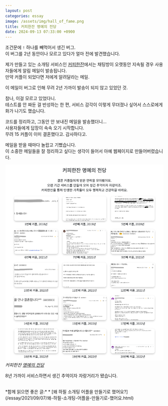 ```yaml
---
layout: post
categories: essay
image: /assets/img/hall_of_fame.png
title: 커피한잔 명예의 전당
date: 2024-09-13 07:33:00 +0900
---
```


조건문에 `!` 하나를 빼먹어서 생긴 버그.  
이 버그를 2년 동안이나 모르고 있다가 얼마 전에 발견했습니다.

제가 만들고 있는 소개팅 서비스인 [커피한잔](https://withcoffee.app)에서는 채팅방이 오랫동안 지속될 경우 사용자들에게 알림 메일이 발송됩니다.  
만약 커플이 되었다면 저에게 알려달라는 메일.

이 메일이 버그로 인해 무려 2년 가까이 발송이 되지 않고 있었던 것.

참나, 이걸 모르고 있었다니.  
테스트를 안 짜둔 걸 반성하는 한 편, 서비스 감각이 이렇게 무뎌졌나 싶어서 스스로에게 화가 나기도 했습니다. 

코드를 정리하고, 그동안 안 보내진 메일을 발송했더니...  
사용자들에게 답장이 속속 오기 시작합니다.  
무려 15 커플이 이미 결혼했다고. 감사하다고.

메일을 받을 때마다 놀랍고 기뻤습니다.  
이 소중한 메일들을 잘 정리하고 싶다는 생각이 들어서 아예 웹페이지로 만들어버렸습니다.

![커피한잔 명예의 전당](/assets/img/hall_of_fame.png)  
*커피한잔 [명예의 전당](https://withcoffee.app/couples)*

8년 가까이 서비스하면서 생긴 추억이자 자랑거리가 됐습니다.

<br>
*함께 읽으면 좋은 글:*
* [왜 하필 소개팅 어플을 만들기로 했어요?](/essay/2021/09/07/왜-하필-소개팅-어플을-만들기로-했어요.html)
